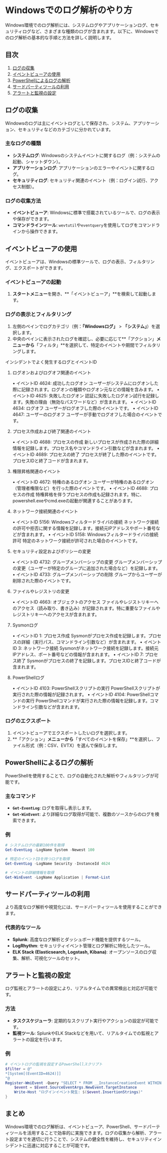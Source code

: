 # Windowsでのログ解析のやり方

Windows環境でのログ解析には、システムログやアプリケーションログ、セキュリティログなど、さまざまな種類のログが含まれます。以下に、Windowsでのログ解析の基本的な手順と方法を詳しく説明します。

## 目次
1. [ログの収集](#ログの収集)
2. [イベントビューアの使用](#イベントビューアの使用)
3. [PowerShellによるログの解析](#powershellによるログの解析)
4. [サードパーティツールの利用](#サードパーティツールの利用)
5. [アラートと監視の設定](#アラートと監視の設定)

## ログの収集

Windowsのログは主にイベントログとして保存され、システム、アプリケーション、セキュリティなどのカテゴリに分かれています。

### 主なログの種類
- **システムログ**: Windowsのシステムイベントに関するログ（例：システムの起動、シャットダウン）。
- **アプリケーションログ**: アプリケーションのエラーやイベントに関するログ。
- **セキュリティログ**: セキュリティ関連のイベント（例：ログイン試行、アクセス制御）。

### ログの収集方法
- **イベントビューア**: Windowsに標準で搭載されているツールで、ログの表示や保存ができます。
- **コマンドラインツール**: `wevtutil`や`eventquery`を使用してログをコマンドラインから操作できます。

## イベントビューアの使用

イベントビューアは、Windowsの標準ツールで、ログの表示、フィルタリング、エクスポートができます。

### イベントビューアの起動
1. **スタートメニュー**を開き、**「イベントビューア」**を検索して起動します。

### ログの表示とフィルタリング
1. 左側のペインでログカテゴリ（例：**「Windowsログ」** > **「システム」**）を選択します。
2. 中央のペインに表示されたログを確認し、必要に応じて**「アクション」**メニューから**「フィルタ」**を選択して、特定のイベントや期間でフィルタリングします。

インシデントでよく発生するログとイベントID

1. ログオンおよびログオフ関連のイベント

	•	イベントID 4624: 成功したログオン
ユーザーがシステムにログオンした際に記録されます。ログオンの種類やログオン元などの情報を含みます。
	•	イベントID 4625: 失敗したログオン
認証に失敗したログオン試行を記録します。失敗の理由（無効なパスワードなど）が含まれます。
	•	イベントID 4634: ログオフ
ユーザーがログオフした際のイベントです。
	•	イベントID 4647: ユーザーのログオフ
ユーザーが手動でログオフした場合のイベントです。

2. プロセス作成および終了関連のイベント

	•	イベントID 4688: プロセスの作成
新しいプロセスが作成された際の詳細情報を記録します。プロセス名やコマンドライン引数などが含まれます。
	•	イベントID 4689: プロセスの終了
プロセスが終了した際のイベントです。プロセスIDと終了コードが含まれます。

3. 権限昇格関連のイベント

	•	イベントID 4672: 特権のあるログオン
ユーザーが特権のあるログオン（管理者権限など）を行った際のイベントです。
	•	イベントID 4688: プロセスの作成
特権昇格を伴うプロセスの作成も記録されます。特に、powershell.exeやcmd.exeの起動が関連することがあります。

4. ネットワーク接続関連のイベント

	•	イベントID 5156: Windowsフィルタードライバの接続
ネットワーク接続の許可や拒否に関する情報を記録します。接続元IPアドレスやポート番号などが含まれます。
	•	イベントID 5158: Windowsフィルタードライバの接続許可
特定のネットワーク接続が許可された場合のイベントです。

5. セキュリティ設定およびポリシーの変更

	•	イベントID 4732: グループメンバーシップの変更
グループメンバーシップの変更（ユーザーが特定のグループに追加された場合など）を記録します。
	•	イベントID 4733: グループメンバーシップの削除
グループからユーザーが削除された際のイベントです。

6. ファイルやレジストリの変更

	•	イベントID 4663: オブジェクトのアクセス
ファイルやレジストリキーへのアクセス（読み取り、書き込み）が記録されます。特に重要なファイルやレジストリキーへのアクセスが含まれます。

7. Sysmonログ

	•	イベントID 1: プロセス作成
Sysmonがプロセス作成を記録します。プロセスの詳細（実行パス、コマンドライン引数など）が含まれます。
	•	イベントID 3: ネットワーク接続
Sysmonがネットワーク接続を記録します。接続元IPアドレス、ポート番号などの情報が含まれます。
	•	イベントID 7: プロセス終了
Sysmonがプロセスの終了を記録します。プロセスIDと終了コードが含まれます。

8. PowerShellログ

	•	イベントID 4103: PowerShellスクリプトの実行
PowerShellスクリプトが実行された際の情報が記録されます。
	•	イベントID 4104: PowerShellコマンドの実行
PowerShellコマンドが実行された際の情報を記録します。コマンドライン引数などが含まれます。


### ログのエクスポート
1. イベントビューアでエクスポートしたいログを選択します。
2. **「アクション」**メニューから**「すべてのイベントを保存」**を選択し、ファイル形式（例：CSV、EVTX）を選んで保存します。

## PowerShellによるログの解析

PowerShellを使用することで、ログの自動化された解析やフィルタリングが可能です。

### 主なコマンド
- **`Get-EventLog`**: ログを取得し表示します。
- **`Get-WinEvent`**: より詳細なログ取得が可能で、複数のソースからのログを検索できます。

### 例
```powershell
# システムログの最新100件を取得
Get-EventLog -LogName System -Newest 100

# 特定のイベントIDを持つログを取得
Get-EventLog -LogName Security -InstanceId 4624

# イベントの詳細情報を取得
Get-WinEvent -LogName Application | Format-List
```

## サードパーティツールの利用

より高度なログ解析や視覚化には、サードパーティツールを使用することができます。

### 代表的なツール
- **Splunk**: 高度なログ解析とダッシュボード機能を提供するツール。
- **LogRhythm**: セキュリティイベント管理とログ解析に特化したツール。
- **ELK Stack (Elasticsearch, Logstash, Kibana)**: オープンソースのログ収集、解析、可視化ツールのセット。

## アラートと監視の設定

ログ監視とアラートの設定により、リアルタイムでの異常検出と対応が可能です。

### 方法
- **タスクスケジューラ**: 定期的なスクリプト実行やアクションの設定が可能です。
- **監視ツール**: SplunkやELK Stackなどを用いて、リアルタイムでの監視とアラートの設定を行います。

### 例
```powershell
# イベントログの監視を設定するPowerShellスクリプト
$filter = @"
*[System[(EventID=4624)]]
"@
Register-WmiEvent -Query "SELECT * FROM __InstanceCreationEvent WITHIN 60 WHERE TargetInstance ISA 'Win32_NTLogEvent' AND $filter" -Action {
    $event = $Event.SourceEventArgs.NewEvent.TargetInstance
    Write-Host "ログインイベント発生: $($event.InsertionStrings)"
}
```

## まとめ

Windows環境でのログ解析は、イベントビューア、PowerShell、サードパーティツールを活用することで効率的に実施できます。ログの収集から解析、アラート設定までを適切に行うことで、システムの健全性を維持し、セキュリティインシデントに迅速に対応することが可能です。
